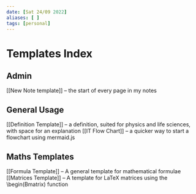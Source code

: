 ```yaml
---
date: [Sat 24/09 2022]
aliases: [ ]
tags: [personal]
---
```

# Templates Index
## Admin
[[New Note template]] – the start of every page in my notes

## General Usage
[[Definition Template]] – a definition, suited for physics and life sciences, with space for an explanation
[[IT Flow Chart]] – a quicker way to start a flowchart using mermaid.js

## Maths Templates
[[Formula Template]] – A general template for mathematical formulae
[[Matrices Template]] – A template for LaTeX matrices using the \begin(Bmatrix) function

